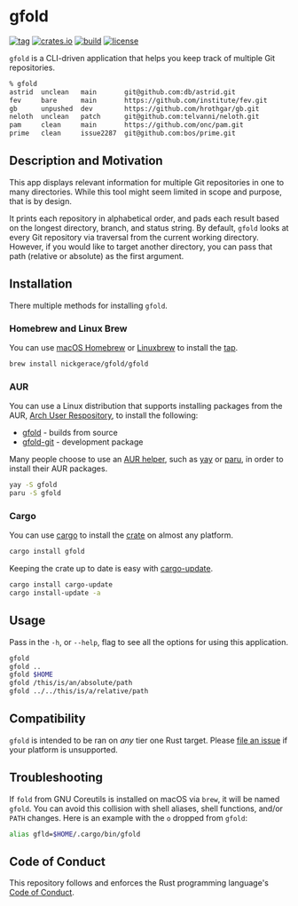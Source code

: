 # gfold

[![tag](https://img.shields.io/github/v/tag/nickgerace/gfold?sort=semver&logo=github&label=version&style=flat-square&color=blue)](https://github.com/nickgerace/gfold/releases/latest)
[![crates.io](https://img.shields.io/crates/v/gfold?style=flat-square&logo=rust&color=orange)](https://crates.io/crates/gfold)
[![build](https://img.shields.io/github/workflow/status/nickgerace/gfold/merge/main?style=flat-square)](https://github.com/nickgerace/gfold/actions?query=workflow%3Amerge+branch%3Amain)
[![license](https://img.shields.io/github/license/nickgerace/gfold?style=flat-square&color=purple)](./LICENSE)

`gfold` is a CLI-driven application that helps you keep track of multiple Git repositories.

```sh
% gfold
astrid  unclean   main       git@github.com:db/astrid.git
fev     bare      main       https://github.com/institute/fev.git
gb      unpushed  dev        https://github.com/hrothgar/gb.git
neloth  unclean   patch      git@github.com:telvanni/neloth.git
pam     clean     main       https://github.com/onc/pam.git
prime   clean     issue2287  git@github.com:bos/prime.git
```

## Description and Motivation

This app displays relevant information for multiple Git repositories in one to many directories.
While this tool might seem limited in scope and purpose, that is by design.

It prints each repository in alphabetical order, and pads each result based on the longest directory, branch, and status string.
By default, `gfold` looks at every Git repository via traversal from the current working directory.
However, if you would like to target another directory, you can pass that path (relative or absolute) as the first argument.

## Installation

There multiple methods for installing `gfold`.

### Homebrew and Linux Brew

You can use [macOS Homebrew](https://brew.sh) or [Linuxbrew](https://docs.brew.sh/Homebrew-on-Linux) to install the [tap](https://github.com/nickgerace/homebrew-gfold).

```sh
brew install nickgerace/gfold/gfold
```

### AUR

You can use a Linux distribution that supports installing packages from the AUR, [Arch User Respository](https://aur.archlinux.org/), to install the following:

- [gfold](https://aur.archlinux.org/packages/gfold/) - builds from source
- [gfold-git](https://aur.archlinux.org/packages/gfold-git/) - development package

Many people choose to use an [AUR helper](https://wiki.archlinux.org/index.php/AUR_helpers), such as [yay](https://github.com/Jguer/yay) or [paru](https://github.com/Morganamilo/paru), in order to install their AUR packages.

```sh
yay -S gfold
paru -S gfold
```

### Cargo

You can use [cargo](https://crates.io) to install the [crate](https://crates.io/crates/gfold) on almost any platform.

```sh
cargo install gfold
```

Keeping the crate up to date is easy with [cargo-update](https://crates.io/crates/cargo-update).

```sh
cargo install cargo-update
cargo install-update -a
```

## Usage

Pass in the `-h`, or `--help`, flag to see all the options for using this application.

```sh
gfold
gfold ..
gfold $HOME
gfold /this/is/an/absolute/path
gfold ../../this/is/a/relative/path
```

## Compatibility

`gfold` is intended to be ran on *any* tier one Rust target.
Please [file an issue](https://github.com/nickgerace/gfold/issues) if your platform is unsupported.

## Troubleshooting

If `fold` from GNU Coreutils is installed on macOS via `brew`, it will be named `gfold`.
You can avoid this collision with shell aliases, shell functions, and/or `PATH` changes.
Here is an example with the `o` dropped from `gfold`:

```sh
alias gfld=$HOME/.cargo/bin/gfold
```

## Code of Conduct

This repository follows and enforces the Rust programming language's [Code of Conduct](https://www.rust-lang.org/policies/code-of-conduct).